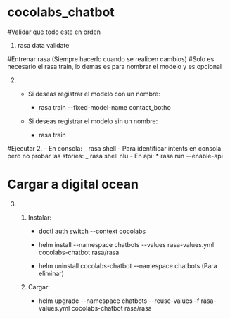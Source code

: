 # cocolabs_chatbot

#Validar que todo este en orden

1. rasa data validate

#Entrenar rasa (Siempre hacerlo cuando se realicen cambios)
#Solo es necesario el rasa train, lo demas es para nombrar el modelo y es opcional

2.  - Si deseas registrar el modelo con un nombre:

      - rasa train --fixed-model-name contact_botho

    - Si deseas registrar el modelo sin un nombre:
      - rasa train

#Ejecutar 2. - En consola:
_ rasa shell - Para identificar intents en consola pero no probar las stories:
_ rasa shell nlu - En api: \* rasa run --enable-api

# Cargar a digital ocean

3.  1. Instalar:

       - doctl auth switch --context cocolabs
       - helm install --namespace chatbots --values rasa-values.yml cocolabs-chatbot rasa/rasa

       - helm uninstall cocolabs-chatbot --namespace chatbots (Para eliminar)

    2. Cargar:
       - helm upgrade --namespace chatbots --reuse-values -f rasa-values.yml cocolabs-chatbot rasa/rasa
